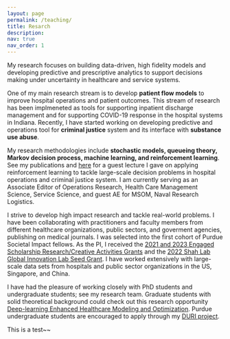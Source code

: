 ```yaml
---
layout: page
permalink: /teaching/
title: Resarch
description:
nav: true
nav_order: 1
---
```


<!-- For now, this page is assumed to be a static description of your courses. You can convert it to a collection similar to `_projects/` so that you can have a dedicated page for each course.

Organize your courses by years, topics, or universities, however you like! -->

My research focuses on building data-driven, high fidelity models and developing predictive and prescriptive analytics to support decisions making under uncertainty in healthcare and service systems.

One of my main research stream is to develop **patient flow models** to improve hospital operations and patient outcomes. This stream of research has been implmeneted as tools for supporting inpatient discharge management and for supporting COVID-19 response in the hospital systems in Indiana. Recently, I have started working on developing predictive and operations tool for **criminal justice** system and its interface with **substance use abuse**.

My research methodologies include **stochastic models, queueing theory, Markov decision process, machine learning, and reinforcement learning**. See my publications and [here](https://web.ics.purdue.edu/~shi178/RL%20Guest%20Lecture.pdf) for a guest lecture I gave on applying reinforcement learning to tackle large-scale decision problems in hospital operations and criminal justice system. I am currently serving as an Associate Editor of Operations Research, Health Care Management Science, Service Science, and guest AE for MSOM, Naval Research Logistics.

I strive to develop high impact research and tackle real-world problems. I have been collaborating with practitioners and faculty members from different healthcare organizations, public sectors, and goverment agencies, publishing on medical journals. I was selected into the first cohort of Purdue Societal Impact fellows. As the PI, I received the [2021 and 2023 Engaged Scholarship Research/Creative Activities Grants](https://engagementscholarship.org/grants-and-awards/esc-grants-program/recipients) and the [2022 Shah Lab Global Innovation Lab Seed Grant](https://www.purdue.edu/provost/about/newsletter/jun2022/story-seven.php). I have worked extensively with large-scale data sets from hospitals and public sector organizations in the US, Singapore, and China.

I have had the pleasure of working closely with PhD students and undergraduate students; see my research team. Graduate students with solid theoretical background could check out this research opportunity [Deep-learning Enhanced Healthcare Modeling and Optimization](https://web.ics.purdue.edu/~shi178/Deep%20learning%20project.pdf). Purdue undergraduate students are encouraged to apply through my [DURI project](https://www.purdue.edu/discoverypark/duri/projects/index.php).

This is a test~~


